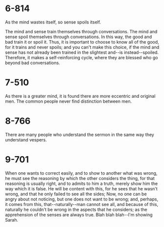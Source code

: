 # 6-814

As the mind wastes itself, so sense spoils itself.

The mind and sense train themselves through conversations.  The mind
and sense spoil themselves through conversations.  In this way, the
good and bad train it or spoil it.  Thus, it is important to choose to
know all of the good, for it trains and never spoils; and you can't
make this choice, if the mind and sense has not already been trained
in the slightest and--is instead--spoiled.  Therefore, it makes
a self-reinforcing cycle, where they are blessed who go beyond
bad conversations.

# 7-510

As there is a greater mind, it is found there are more eccentric and
original men.  The common people never find distinction between men.

# 8-766

There are many people who understand the sermon in the same way they
understand vespers.

# 9-701

When one wants to correct easily, and to show to another what was
wrong, he must see the reasoning by which the other considers the
thing, for that reasoning is usually right, and to admits to him
a truth, merely show him the way which it is false.  He will be
content with this, for he sees that he wasn't wrong, and that he only
failed to see all the sides; Now, no one can be angry about not
noticing, but one does not want to be wrong; and, perhaps, it comes
from this, that--naturally--man cannot see all, and because of this,
naturally he couldn't be wrong in the aspects that he considers; as
the apprehension of the senses are always true.  Blah blah blah--I'm
showing Sarah.
